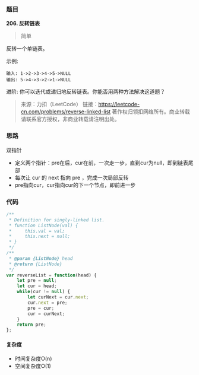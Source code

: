 ### 题目
**206. 反转链表**
>简单

反转一个单链表。

示例:
```
输入: 1->2->3->4->5->NULL
输出: 5->4->3->2->1->NULL
```
进阶:
你可以迭代或递归地反转链表。你能否用两种方法解决这道题？

>来源：力扣（LeetCode）
链接：https://leetcode-cn.com/problems/reverse-linked-list
著作权归领扣网络所有。商业转载请联系官方授权，非商业转载请注明出处。

### 思路
双指针
* 定义两个指针：pre在后，cur在前，一次走一步，直到cur为null，即到链表尾部
* 每次让 cur 的 next 指向 pre ，完成一次局部反转
* pre指向cur，cur指向cur的下一个节点，即前进一步

### 代码
```js
/**
 * Definition for singly-linked list.
 * function ListNode(val) {
 *     this.val = val;
 *     this.next = null;
 * }
 */
/**
 * @param {ListNode} head
 * @return {ListNode}
 */
var reverseList = function(head) {
    let pre = null;
    let cur = head;
    while(cur != null) {
        let curNext = cur.next;
        cur.next = pre;
        pre = cur;
        cur = curNext;
    }
    return pre;
};
```
#### 复杂度
* 时间复杂度O(n)
* 空间复杂度O(1)
